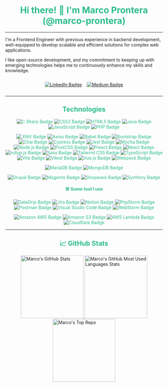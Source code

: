 <div style="text-align: center; color: #2bbc8a;">

# Hi there! 👋 I'm Marco Prontera (@marco-prontera)

</div>

<hr/>

I'm a Frontend Engineer with previous experience in backend development, well-equipped to develop scalable and efficient
solutions for complex web applications.

I like open-source development, and my commitment to keeping up with emerging technologies helps me to continuously
enhance my skills and knowledge.


<div style="display: table; margin: 0 auto;">
<a style="display: inline-block" target="_blank" href="https://www.linkedin.com/in/marcoprontera">

![LinkedIn Badge](https://img.shields.io/badge/LinkedIn-0A66C2?logo=linkedin&logoColor=fff&style=flat)

</a>

<a style="display: inline-block; margin-left: 16px;" target="_blank" href="https://marco-prontera.medium.com">

![Medium Badge](https://img.shields.io/badge/Medium-000?logo=medium&logoColor=fff&style=flat)

</a>
</div>

<hr/>

<div style="text-align: center; color: #2bbc8a;">

## Technologies

![C Sharp Badge](https://img.shields.io/badge/C%20Sharp-239120?logo=csharp&logoColor=fff&style=flat)
![CSS3 Badge](https://img.shields.io/badge/CSS3-1572B6?logo=css3&logoColor=fff&style=flat)
![HTML5 Badge](https://img.shields.io/badge/HTML5-E34F26?logo=html5&logoColor=fff&style=flat)
![Java Badge](https://img.shields.io/badge/Java-ED8B00?style=flat&logo=openjdk&logoColor=white)
![JavaScript Badge](https://img.shields.io/badge/JavaScript-F7DF1E?logo=javascript&logoColor=000&style=flat)
![PHP Badge](https://img.shields.io/badge/PHP-777BB4?logo=php&logoColor=fff&style=flat)

![.ENV Badge](https://img.shields.io/badge/.ENV-ECD53F?logo=dotenv&logoColor=000&style=flat)
![Axios Badge](https://img.shields.io/badge/Axios-5A29E4?logo=axios&logoColor=fff&style=flat)
![Babel Badge](https://img.shields.io/badge/Babel-F9DC3E?logo=babel&logoColor=000&style=flat)
![Bootstrap Badge](https://img.shields.io/badge/Bootstrap-7952B3?logo=bootstrap&logoColor=fff&style=flat)
![Chai Badge](https://img.shields.io/badge/Chai-A30701?logo=chai&logoColor=fff&style=flat)
![Cypress Badge](https://img.shields.io/badge/Cypress-17202C?logo=cypress&logoColor=fff&style=flat)
![Jest Badge](https://img.shields.io/badge/Jest-C21325?logo=jest&logoColor=fff&style=flat)
![Mocha Badge](https://img.shields.io/badge/Mocha-8D6748?logo=mocha&logoColor=fff&style=flat)
![Node.js Badge](https://img.shields.io/badge/Node.js-393?logo=nodedotjs&logoColor=fff&style=flat)
![PostCSS Badge](https://img.shields.io/badge/PostCSS-DD3A0A?logo=postcss&logoColor=fff&style=flat)
![Preact Badge](https://img.shields.io/badge/Preact-673AB8?logo=preact&logoColor=fff&style=flat)
![React Badge](https://img.shields.io/badge/React-61DAFB?logo=react&logoColor=000&style=flat)
![rollup.js Badge](https://img.shields.io/badge/rollup.js-EC4A3F?logo=rollupdotjs&logoColor=fff&style=flat)
![Sass Badge](https://img.shields.io/badge/Sass-C69?logo=sass&logoColor=fff&style=flat)
![Tailwind CSS Badge](https://img.shields.io/badge/Tailwind%20CSS-06B6D4?logo=tailwindcss&logoColor=fff&style=flat)
![TypeScript Badge](https://img.shields.io/badge/TypeScript-3178C6?logo=typescript&logoColor=fff&style=flat)
![Vite Badge](https://img.shields.io/badge/Vite-646CFF?logo=vite&logoColor=fff&style=flat)
![Vitest Badge](https://img.shields.io/badge/Vitest-6E9F18?logo=vitest&logoColor=fff&style=flat)
![Vue.js Badge](https://img.shields.io/badge/Vue.js-4FC08D?logo=vuedotjs&logoColor=fff&style=flat)
![Webpack Badge](https://img.shields.io/badge/Webpack-8DD6F9?logo=webpack&logoColor=000&style=flat)

![MariaDB Badge](https://img.shields.io/badge/MariaDB-003545?logo=mariadb&logoColor=fff&style=flat)
![MongoDB Badge](https://img.shields.io/badge/MongoDB-47A248?logo=mongodb&logoColor=fff&style=flat)

![Drupal Badge](https://img.shields.io/badge/Drupal-0678BE?logo=drupal&logoColor=fff&style=flat)
![Magento Badge](https://img.shields.io/badge/Magento-EE672F?logo=magento&logoColor=fff&style=flat)
![Shopware Badge](https://img.shields.io/badge/Shopware-189EFF?logo=shopware&logoColor=fff&style=flat)
![Symfony Badge](https://img.shields.io/badge/Symfony-000?logo=symfony&logoColor=fff&style=flat)

#### 🛠 Some tool I use

![DataGrip Badge](https://img.shields.io/badge/DataGrip-000?logo=datagrip&logoColor=fff&style=flat)
![Jira Badge](https://img.shields.io/badge/Jira-0052CC?logo=jira&logoColor=fff&style=flat)
![Notion Badge](https://img.shields.io/badge/Notion-000?logo=notion&logoColor=fff&style=flat)
![PhpStorm Badge](https://img.shields.io/badge/PhpStorm-000?logo=phpstorm&logoColor=fff&style=flat)
![Postman Badge](https://img.shields.io/badge/Postman-FF6C37?logo=postman&logoColor=fff&style=flat)
![Visual Studio Code Badge](https://img.shields.io/badge/Visual%20Studio%20Code-007ACC?logo=visualstudiocode&logoColor=fff&style=flat-square)
![WebStorm Badge](https://img.shields.io/badge/WebStorm-000?logo=webstorm&logoColor=fff&style=flat)

![Amazon AWS Badge](https://img.shields.io/badge/Amazon%20AWS-232F3E?logo=amazonaws&logoColor=fff&style=flat)
![Amazon S3 Badge](https://img.shields.io/badge/Amazon%20S3-569A31?logo=amazons3&logoColor=fff&style=flat)
![AWS Lambda Badge](https://img.shields.io/badge/AWS%20Lambda-F90?logo=awslambda&logoColor=fff&style=flat)
![Cloudflare Badge](https://img.shields.io/badge/Cloudflare-F38020?logo=cloudflare&logoColor=fff&style=flat)

</div>


<hr/>

<div style="text-align: center; color: #2bbc8a;">

## 📈 GitHub Stats

</div>

<div style="display: table; margin: 0 auto;">
<a target="_blank" href="https://github.com/marco-prontera">
  <img height="200" src="https://github-readme-stats.vercel.app/api?username=marco-prontera&show_icons=true&line_height=27&count_private=true&title_color=2bbc8a&text_color=c9cacc&icon_color=2bbc8a&bg_color=1d1f21&hide_rank=true" alt="Marco's GitHub Stats" />
</a>

<a target="_blank" href="https://github.com/marco-prontera">
  <img height="200" src="https://github-readme-stats.vercel.app/api/top-langs/?username=marco-prontera&title_color=2bbc8a&text_color=c9cacc&icon_color=2bbc8a&bg_color=1d1f21&langs_count=3"  alt="Marco's GitHub Most Used Languages Stats"/>
</a>
</div>

<div style="display: table; margin: 0 auto; padding-bottom: 50px">

<a target="_blank" href="https://github.com/marco-prontera/vite-plugin-css-injected-by-js">
  <img height="200" src="https://github-readme-stats.vercel.app/api/pin/?username=marco-prontera&repo=vite-plugin-css-injected-by-js&title_color=2bbc8a&text_color=c9cacc&icon_color=2bbc8a&bg_color=1d1f21" alt="Marco's Top Repo" />
</a>
</div>

